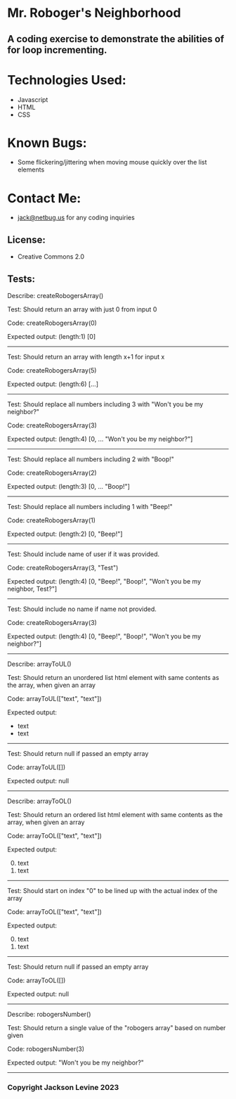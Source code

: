 # Mr. Roboger's Neighborhood
## A coding exercise to demonstrate the abilities of for loop incrementing.

# Technologies Used:
* Javascript
* HTML
* CSS

# Known Bugs:
* Some flickering/jittering when moving mouse quickly over the list elements

# Contact Me:
* jack@netbug.us for any coding inquiries

## License:
* Creative Commons 2.0

## Tests:

Describe: createRobogersArray()

  Test: Should return an array with just 0 from input 0

  Code: createRobogersArray(0)

  Expected output: (length:1) [0]

  ---

  Test: Should return an array with length x+1 for input x

  Code: createRobogersArray(5)

  Expected output: (length:6) [...]

  ---

  Test: Should replace all numbers including 3 with "Won't you be my neighbor?"

  Code: createRobogersArray(3)

  Expected output: (length:4) [0, ... "Won't you be my neighbor?"]

  ---

  Test: Should replace all numbers including 2 with "Boop!"

  Code: createRobogersArray(2)

  Expected output: (length:3) [0, ... "Boop!"]

  ---

  Test: Should replace all numbers including 1 with "Beep!"

  Code: createRobogersArray(1)

  Expected output: (length:2) [0, "Beep!"]

  ---

  Test: Should include name of user if it was provided.

  Code: createRobogersArray(3, "Test")

  Expected output: (length:4) [0, "Beep!", "Boop!", "Won't you be my neighbor, Test?"]

  ---

  Test: Should include no name if name not provided.
  
  Code: createRobogersArray(3)

  Expected output: (length:4) [0, "Beep!", "Boop!", "Won't you be my neighbor?"]

  ---

Describe: arrayToUL()

  Test: Should return an unordered list html element with same contents as the array, when given an array

  Code: arrayToUL(["text", "text"])

  Expected output: 
    <ul>
      <li>text</li>
      <li>text</li>
    </ul>

  ---

  Test: Should return null if passed an empty array

  Code: arrayToUL([])

  Expected output: null

  ---

Describe: arrayToOL()

  Test: Should return an ordered list html element with same contents as the array, when given an array

  Code: arrayToOL(["text", "text"])

  Expected output: 
    <ol>
      <li value = "0">text</li>
      <li value = "1">text</li>
    </ol>

  ---

  Test: Should start on index "0" to be lined up with the actual index of the array

  Code: arrayToOL(["text", "text"])

  Expected output: 
  <ol>
      <li value = "0">text</li>
      <li value = "1">text</li>
  </ol>

  ---

  Test: Should return null if passed an empty array

  Code: arrayToOL([])

  Expected output: null

  ---

Describe: robogersNumber()

  Test: Should return a single value of the "robogers array" based on number given

  Code: robogersNumber(3)

  Expected output: "Won't you be my neighbor?"

  ---

  
### Copyright Jackson Levine 2023